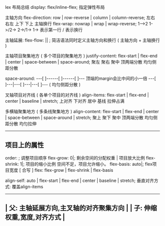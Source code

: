 lex 布局总结
display: flex/inline-flex;  指定弹性布局

主轴方向
flex-direction: row | row-reverse | column | column-reverse;
                左右      右左        上下       下上
主轴换行
flex-wrap: nowrap | wrap | wrap-reverse;
           1-->2  1->/2->   2->/1->         1-> 表示第一行  / 表示换行

主轴延展:  flex-flow: <flex-direction> || <flex-wrap>;  简洁语法同时定义主轴方向和换行
( 主轴方向 + 主轴换行 )

主轴项目聚集地方 ( 多个项目的聚集地方 )
justify-content: flex-start | flex-end | center | space-between | space-around;
                  聚左         聚右       聚中     顶两端分散      均匀侧距分散

  space-around:     ---[ ]------[ ]------[ ]---       顶端的margin会比中间的小一倍
                   ---[ ]---|---[ ]---|---[ ]---       ( 均匀侧距分散 )

叉轴项目对齐线 ( 各单个项目的对齐线 )
align-items: flex-start | flex-end | center | baseline | stretch;
             上对齐        下对齐     居中     基线      拉伸占满


多横轴聚集地方 ( 多条线聚集地方 )
align-content: flex-start | flex-end | center | space-between | space-around | stretch;
                 聚上         聚下     聚中      顶两端分散    均匀侧距分散    均匀拉伸


----------------------
项目上的属性
----------------------

order: <integer>;   调整项目顺序
flex-grow: 0|<number>;   剩余空间的分配权重 | 项目放大比例
flex-shrink: 1|<number>; 项目的缩小比例  空间不足，项目允许缩小。
flex-basis: auto|<length>;   flex项目宽度
[ 合写 ]
flex: flex-grow | flex-shrink | flex-basis

align-self: auto | flex-start | flex-end | center | baseline | stretch;
    垂直对齐方式: 覆盖align-items


-----------------------------------------
| 父: 主轴延展方向,主叉轴的对齐聚集方向    |
| 子: 伸缩权重,宽度,对齐方式              |
-----------------------------------------
